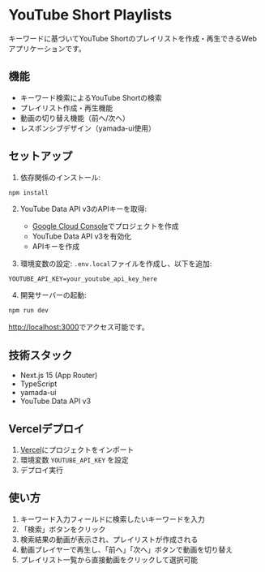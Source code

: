 # YouTube Short Playlists

キーワードに基づいてYouTube Shortのプレイリストを作成・再生できるWebアプリケーションです。

## 機能

- キーワード検索によるYouTube Shortの検索
- プレイリスト作成・再生機能
- 動画の切り替え機能（前へ/次へ）
- レスポンシブデザイン（yamada-ui使用）

## セットアップ

1. 依存関係のインストール:
```bash
npm install
```

2. YouTube Data API v3のAPIキーを取得:
   - [Google Cloud Console](https://console.cloud.google.com/)でプロジェクトを作成
   - YouTube Data API v3を有効化
   - APIキーを作成

3. 環境変数の設定:
`.env.local`ファイルを作成し、以下を追加:
```
YOUTUBE_API_KEY=your_youtube_api_key_here
```

4. 開発サーバーの起動:
```bash
npm run dev
```

[http://localhost:3000](http://localhost:3000)でアクセス可能です。

## 技術スタック

- Next.js 15 (App Router)
- TypeScript
- yamada-ui
- YouTube Data API v3

## Vercelデプロイ

1. [Vercel](https://vercel.com)にプロジェクトをインポート
2. 環境変数 `YOUTUBE_API_KEY` を設定
3. デプロイ実行

## 使い方

1. キーワード入力フィールドに検索したいキーワードを入力
2. 「検索」ボタンをクリック
3. 検索結果の動画が表示され、プレイリストが作成される
4. 動画プレイヤーで再生し、「前へ」「次へ」ボタンで動画を切り替え
5. プレイリスト一覧から直接動画をクリックして選択可能
